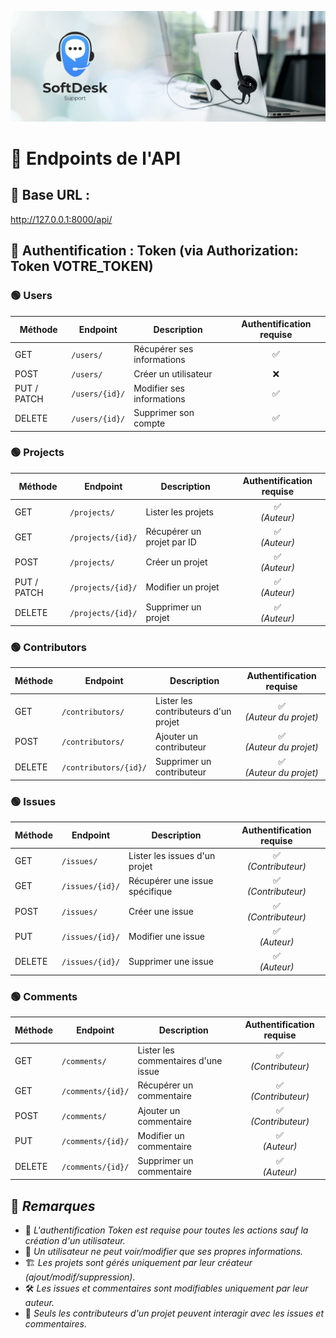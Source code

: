 ![SoftDesk banner](images/soft-desk-banner.png)

# 📌 Endpoints de l'API

## 📍 Base URL :

http://127.0.0.1:8000/api/

## 🔑 Authentification : Token (via Authorization: Token VOTRE_TOKEN)

### 🟢 Users

| Méthode     | Endpoint       | Description                | Authentification requise |
| ----------- | -------------- | -------------------------- | :----------------------: |
| GET         | `/users/`      | Récupérer ses informations |            ✅            |
| POST        | `/users/`      | Créer un utilisateur       |            ❌            |
| PUT / PATCH | `/users/{id}/` | Modifier ses informations  |            ✅            |
| DELETE      | `/users/{id}/` | Supprimer son compte       |            ✅            |

### 🟢 Projects

| Méthode     | Endpoint          | Description                | Authentification requise |
| ----------- | ----------------- | -------------------------- | :----------------------: |
| GET         | `/projects/`      | Lister les projets         |    ✅ <br> _(Auteur)_    |
| GET         | `/projects/{id}/` | Récupérer un projet par ID |    ✅ <br> _(Auteur)_    |
| POST        | `/projects/`      | Créer un projet            |    ✅ <br> _(Auteur)_    |
| PUT / PATCH | `/projects/{id}/` | Modifier un projet         |    ✅ <br> _(Auteur)_    |
| DELETE      | `/projects/{id}/` | Supprimer un projet        |    ✅ <br> _(Auteur)_    |

### 🟢 Contributors

| Méthode | Endpoint              | Description                          |   Authentification requise   |
| ------- | --------------------- | ------------------------------------ | :--------------------------: |
| GET     | `/contributors/`      | Lister les contributeurs d'un projet | ✅ <br> _(Auteur du projet)_ |
| POST    | `/contributors/`      | Ajouter un contributeur              | ✅ <br> _(Auteur du projet)_ |
| DELETE  | `/contributors/{id}/` | Supprimer un contributeur            | ✅ <br> _(Auteur du projet)_ |

### 🟢 Issues

| Méthode | Endpoint        | Description                    | Authentification requise |
| ------- | --------------- | ------------------------------ | :----------------------: |
| GET     | `/issues/`      | Lister les issues d'un projet  | ✅ <br> _(Contributeur)_ |
| GET     | `/issues/{id}/` | Récupérer une issue spécifique | ✅ <br> _(Contributeur)_ |
| POST    | `/issues/`      | Créer une issue                | ✅ <br> _(Contributeur)_ |
| PUT     | `/issues/{id}/` | Modifier une issue             |    ✅ <br> _(Auteur)_    |
| DELETE  | `/issues/{id}/` | Supprimer une issue            |    ✅ <br> _(Auteur)_    |

### 🟢 Comments

| Méthode | Endpoint          | Description                         | Authentification requise |
| ------- | ----------------- | ----------------------------------- | :----------------------: |
| GET     | `/comments/`      | Lister les commentaires d'une issue | ✅ <br> _(Contributeur)_ |
| GET     | `/comments/{id}/` | Récupérer un commentaire            | ✅ <br> _(Contributeur)_ |
| POST    | `/comments/`      | Ajouter un commentaire              | ✅ <br> _(Contributeur)_ |
| PUT     | `/comments/{id}/` | Modifier un commentaire             |    ✅ <br> _(Auteur)_    |
| DELETE  | `/comments/{id}/` | Supprimer un commentaire            |    ✅ <br> _(Auteur)_    |

## 📌 _Remarques_

- 🔐 _L'authentification Token est requise pour toutes les actions sauf la création d'un utilisateur._
- 👥 _Un utilisateur ne peut voir/modifier que ses propres informations._
- 🏗️ _Les projets sont gérés uniquement par leur créateur (ajout/modif/suppression)._
- 🛠️ _Les issues et commentaires sont modifiables uniquement par leur auteur._
- 👥 _Seuls les contributeurs d'un projet peuvent interagir avec les issues et commentaires._
